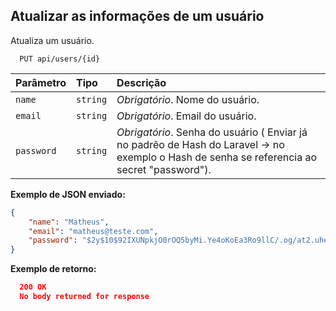 ## Atualizar as informações de um usuário

Atualiza um usuário.

```http
  PUT api/users/{id}
```

| Parâmetro   | Tipo       | Descrição                                   |
| :---------- | :--------- | :------------------------------------------ |
| `name`      | `string`   | *Obrigatório*. Nome do usuário. |
| `email`     | `string`   | *Obrigatório*. Email do usuário. |
| `password`  | `string`   | *Obrigatório*. Senha do usuário ( Enviar já no padrẽo de Hash do Laravel -> no exemplo o Hash de senha se referencia ao secret "password"). |


**Exemplo de JSON enviado:**

```json
{
	"name": "Matheus",
	"email": "matheus@teste.com",
	"password": "$2y$10$92IXUNpkjO0rOQ5byMi.Ye4oKoEa3Ro9llC/.og/at2.uheWG/igi"
}
```

**Exemplo de retorno:**

```json
  200 OK
  No body returned for response
```

